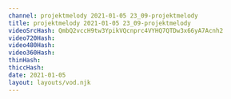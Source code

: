 ```yaml
---
channel: projektmelody 2021-01-05 23_09-projektmelody
title: projektmelody 2021-01-05 23_09-projektmelody
videoSrcHash: QmbQ2vccH9tw3YpikVQcnprc4VYHQ7QTDw3x66yA7Acnh2
video720Hash: 
video480Hash: 
video360Hash: 
thinHash: 
thiccHash: 
date: 2021-01-05
layout: layouts/vod.njk
---
```

